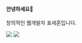 #### 안녕하세요👋
창의적인 웹개발자 표세훈입니다.

<img src="https://img.shields.io/badge/HTML5-yellow?style=flat&logo=HTML5&logoColor=E34F26"/>
<img src="https://img.shields.io/badge/Scss-green?style=flat&logo=Sass&logoColor=CC6699"/>
